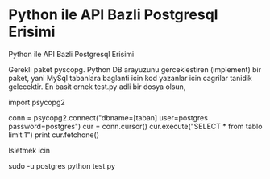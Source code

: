 # Python ile API Bazli Postgresql Erisimi


Python ile API Bazli Postgresql Erisimi




Gerekli paket pyscopg. Python DB arayuzunu gerceklestiren (implement) bir paket, yani MySql tabanlara baglanti icin kod yazanlar icin cagrilar tanidik gelecektir. En basit ornek test.py adli bir dosya olsun, 

import psycopg2

conn = psycopg2.connect("dbname=[taban] user=postgres password=postgres")
cur = conn.cursor()
cur.execute("SELECT * from tablo limit 1")
print cur.fetchone()

Isletmek icin

sudo -u postgres python test.py





